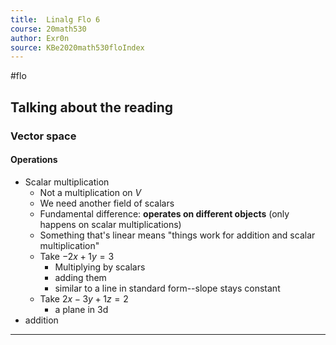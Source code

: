 ```yaml
---
title:  Linalg Flo 6
course: 20math530
author: Exr0n
source: KBe2020math530floIndex
---
```


#flo 

## Talking about the reading
### Vector space
#### Operations
- Scalar multiplication
	- Not a multiplication on $V$
	- We need another field of scalars
	- Fundamental difference: **operates on different objects** (only happens on scalar multiplications)
	- Something that's linear means "things work for addition and scalar multiplication"
	- Take $-2x+1y=3$
		- Multiplying by scalars
		- adding them
		- similar to a line in standard form--slope stays constant
	- Take $2x-3y+1z=2$
		- a plane in 3d
- addition

---
